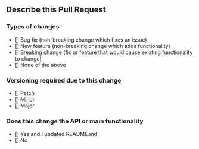 ## Describe this Pull Request
<!-- describe PR here -->

<!-- ## Additional information (Type `X` in the relevant boxes
-->

### Types of changes
- [] Bug fix (non-breaking change which fixes an issue)
- [] New feature (non-breaking change which adds functionality)
- [] Breaking change (fix or feature that would cause existing functionality to change)
- [] None of the above

### Versioning required due to this change
- [] Patch
- [] Minor
- [] Major

### Does this change the API or main functionality
- [] Yes and I updated README.md
- [] No
